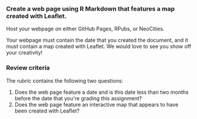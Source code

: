 ### Create a web page using R Markdown that features a map created with Leaflet.

Host your webpage on either GitHub Pages, RPubs, or NeoCities.

Your webpage must contain the date that you created the document, and it must contain a map created with Leaflet. We would love to see you show off your creativity!

### Review criteria
The rubric contains the following two questions:

1.  Does the web page feature a date and is this date less than two months before the date that you're grading this assignment?
2.  Does the web page feature an interactive map that appears to have been created with Leaflet?
